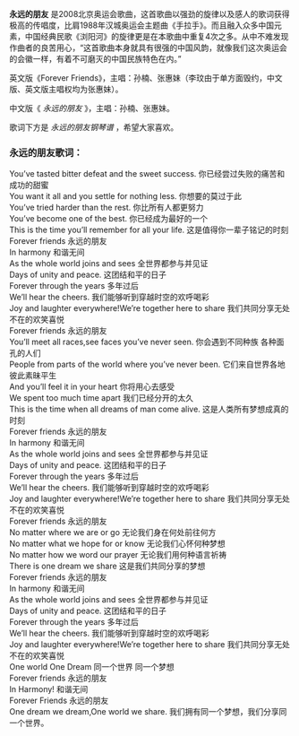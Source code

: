 

**永远的朋友**
是2008北京奥运会歌曲，这首歌曲以强劲的旋律以及感人的歌词获得极高的传唱度，比肩1988年汉城奥运会主题曲《手拉手》。而且融入众多中国元素，中国经典民歌《浏阳河》的旋律更是在本歌曲中重复4次之多。从中不难发现作曲者的良苦用心，“这首歌曲本身就具有很强的中国风韵，就像我们这次奥运会的会徽一样，有着不可磨灭的中国民族特色在内。”

英文版《Forever Friends》，主唱：孙楠、张惠妹（李玟由于单方面毁约，中文版、英文版主唱权均为张惠妹）。

中文版《 _永远的朋友_ 》，主唱：孙楠、张惠妹。

歌词下方是 _永远的朋友钢琴谱_ ，希望大家喜欢。

### 永远的朋友歌词：

You’ve tasted bitter defeat and the sweet success. 你已经尝过失败的痛苦和成功的甜蜜  
You want it all and you settle for nothing less. 你想要的莫过于此  
You’ve tried harder than the rest. 你比所有人都更努力  
You’ve become one of the best. 你已经成为最好的一个  
This is the time you’ll remember for all your life. 这是值得你一辈子铭记的时刻  
Forever friends 永远的朋友  
In harmony 和谐无间  
As the whole world joins and sees 全世界都参与并见证  
Days of unity and peace. 这团结和平的日子  
Forever through the years 多年过后  
We’ll hear the cheers. 我们能够听到穿越时空的欢呼喝彩  
Joy and laughter everywhere!We’re together here to share 我们共同分享无处不在的欢笑喜悦  
Forever friends 永远的朋友  
You’ll meet all races,see faces you’ve never seen. 你会遇到不同种族 各种面孔的人们  
People from parts of the world where you’ve never been. 它们来自世界各地 彼此素昧平生  
And you’ll feel it in your heart 你将用心去感受  
We spent too much time apart 我们已经分开的太久  
This is the time when all dreams of man come alive. 这是人类所有梦想成真的时刻  
Forever friends 永远的朋友  
In harmony 和谐无间  
As the whole world joins and sees 全世界都参与并见证  
Days of unity and peace. 这团结和平的日子  
Forever through the years 多年过后  
We’ll hear the cheers. 我们能够听到穿越时空的欢呼喝彩  
Joy and laughter everywhere!We’re together here to share 我们共同分享无处不在的欢笑喜悦  
Forever friends 永远的朋友  
No matter where we are or go 无论我们身在何处前往何方  
No matter what we hope for or know 无论我们心怀何种梦想  
No matter how we word our prayer 无论我们用何种语言祈祷  
There is one dream we share 这是我们共同分享的梦想  
Forever friends 永远的朋友  
In harmony 和谐无间  
As the whole world joins and sees 全世界都参与并见证  
Days of unity and peace. 这团结和平的日子  
Forever through the years 多年过后  
We’ll hear the cheers. 我们能够听到穿越时空的欢呼喝彩  
Joy and laughter everywhere!We’re together here to share 我们共同分享无处不在的欢笑喜悦  
One world One Dream 同一个世界 同一个梦想  
Forever friends 永远的朋友  
In Harmony! 和谐无间  
Forever Friends 永远的朋友  
One dream we dream,One world we share. 我们拥有同一个梦想，我们分享同一个世界。

